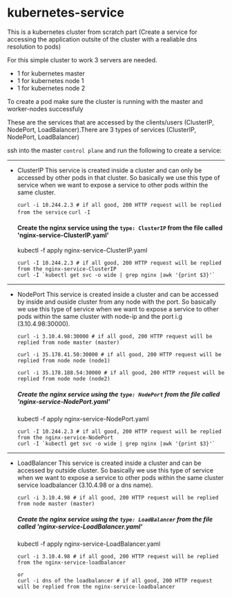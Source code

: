 # kubernetes-service
This is a kubernetes cluster from scratch part (Create a service for accessing the application outsite of the cluster with a realiable dns resolution to pods)


For this simple cluster to work 3 servers are needed.
 - 1 for kubernetes master
 - 1 for kubernetes node 1
 - 1 for kubernetes node 2


To create a pod make sure the cluster is running with the master and worker-nodes successfuly

These are the services that are accessed by the clients/users (ClusterIP, NodePort, LoadBalancer).There are 3 types of services (ClusterIP, NodePort, LoadBalancer)

ssh into the master `control plane` and run the following to create a service:

<hr></hr>

- ClusterIP
    This service is created inside a cluster and can only be accessed by other pods in that cluster. So basically we use this type of service when we want to expose a service to other pods within the same cluster. 
    
    `curl -i 10.244.2.3 # if all good, 200 HTTP request will be replied from the service`
    `curl -I `

    #### Create the nginx service using the `type: ClusterIP` from the file called 'nginx-service-ClusterIP.yaml'
    kubectl -f apply nginx-service-ClusterIP.yaml

    ```
    curl -I 10.244.2.3 # if all good, 200 HTTP request will be replied from the nginx-service-ClusterIP
    curl -I `kubectl get svc -o wide | grep nginx |awk '{print $3}'`
    ```

<hr></hr>

- NodePort
    This service is created inside a cluster and can be accessed by inside and ouside cluster from any node with the port. So basically we use this type of service when we want to expose a service to other pods within the same cluster with node-ip and the port i.g (3.10.4.98:30000). 

    `curl -i 3.10.4.98:30000 # if all good, 200 HTTP request will be replied from node master (master)`
    
    `curl -i 35.178.41.50:30000 # if all good, 200 HTTP request will be replied from node node (node1)`
    
    `curl -i 35.178.188.54:30000 # if all good, 200 HTTP request will be replied from node node (node2)`

    ##### Create the nginx service using the `type: NodePort` from the file called 'nginx-service-NodePort.yaml'
    kubectl -f apply nginx-service-NodePort.yaml

    ```
    curl -I 10.244.2.3 # if all good, 200 HTTP request will be replied from the nginx-service-NodePort
    curl -I `kubectl get svc -o wide | grep nginx |awk '{print $3}'`
    ```

<hr></hr>

- LoadBalancer
    This service is created inside a cluster and can be accessed by outside cluster. So basically we use this type of service when we want to expose a service to other pods within the same cluster service loadbalancer (3.10.4.98 or a dns name). 

    `curl -i 3.10.4.98 # if all good, 200 HTTP request will be replied from node master (master)`

    ##### Create the nginx service using the `type: LoadBalancer` from the file called 'nginx-service-LoadBalancer.yaml'
    kubectl -f apply nginx-service-LoadBalancer.yaml

    ```
    curl -i 3.10.4.98 # if all good, 200 HTTP request will be replied from the nginx-service-loadbalancer 

    or 
    curl -i dns of the loadbalancer # if all good, 200 HTTP request will be replied from the nginx-service-loadbalancer 

    ```


